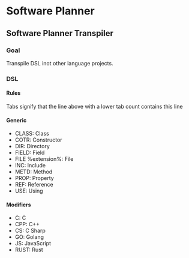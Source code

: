 # Software Planner

## Software Planner Transpiler

### Goal

Transpile DSL inot other language projects.

### DSL

#### Rules

Tabs signify that the line above with a lower tab count contains this line

#### Generic

- CLASS: Class
- COTR: Constructor
- DIR: Directory
- FIELD: Field
- FILE %extension%: File
- INC: Include
- METD: Method
- PROP: Property
- REF: Reference
- USE: Using

#### Modifiers

- C: C
- CPP: C++
- CS: C Sharp
- GO: Golang
- JS: JavaScript
- RUST: Rust